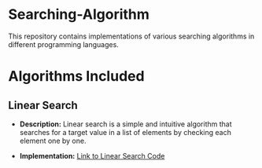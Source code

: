 # Searching-Algorithm

This repository contains implementations of various searching algorithms in different programming languages.

# Algorithms Included

## Linear Search

- **Description:** Linear search is a simple and intuitive algorithm that searches for a target value in a list of elements by checking each element one by one.

- **Implementation:** [Link to Linear Search Code](https://github.com/harini1703/Searching-Algorithm/blob/main/Linear%20Search.java)
